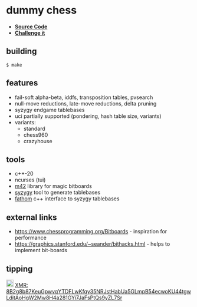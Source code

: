 # dummy chess

* [**Source Code**](https://codeberg.org/theoden8/dummy_chess)
* [**Challenge it**](https://lichess.org/@/theoden8_uci)

## building

```
$ make
```

## features

* fail-soft alpha-beta, iddfs, transposition tables, pvsearch
* null-move reductions, late-move reductions, delta pruning
* syzygy endgame tablebases
* uci partially supported (pondering, hash table size, variants)
* variants:
    - standard
    - chess960
    - crazyhouse

## tools

* c++-20
* ncurses (tui)
* [m42](https://github.com/sinandredemption/M42) library for magic bitboards
* [syzygy](https://github.com/syzygy1/tb) tool to generate tablebases
* [fathom](https://github.com/jdart1/Fathom) c++ interface to syzygy tablebases

## external links

* https://www.chessprogramming.org/Bitboards - inspiration for performance
* https://graphics.stanford.edu/~seander/bithacks.html - helps to implement bit-boards

## tipping

[<img src="https://www.getmonero.org/press-kit/symbols/monero-symbol-480.png" alt="xmr" height="20" width="20">](https://getmonero.org) [XMR: 8B2g8b87KeuGpwvqYTDFLwKfqy35NRJstHabUa5GLmpB54ecwoKU44tgwLditAoHgW2Mw8H4a281GYi7JaFsPtQs9yZL7Sr](monero:8B2g8b87KeuGpwvqYTDFLwKfqy35NRJstHabUa5GLmpB54ecwoKU44tgwLditAoHgW2Mw8H4a281GYi7JaFsPtQs9yZL7Sr)
